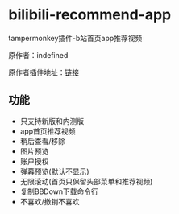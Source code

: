 # bilibili-recommend-app

tampermonkey插件-b站首页app推荐视频

原作者：indefined

原作者插件地址：[链接](https://greasyfork.org/zh-CN/scripts/368446-bilibili%E7%BD%91%E9%A1%B5%E7%AB%AF%E6%B7%BB%E5%8A%A0app%E9%A6%96%E9%A1%B5%E6%8E%A8%E8%8D%90)

## 功能

- 只支持新版和内测版
- app首页推荐视频
- 稍后查看/移除
- 图片预览
- 账户授权
- 弹幕预览(默认不显示)
- 无限滚动(首页只保留头部菜单和推荐视频)
- 复制BBDown下载命令行
- 不喜欢/撤销不喜欢
